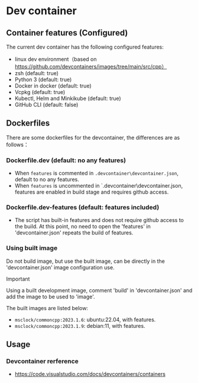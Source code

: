 # Dev container

## Container features (Configured)

The current dev container has the following configured features:
- linux dev environment（based on https://github.com/devcontainers/images/tree/main/src/cpp）
- zsh (default: true)
- Python 3 (default: true)
- Docker in docker (default: true)
- Vcpkg (default: true)
- Kubectl, Helm and Minkikube (default: true)
- GitHub CLI (default: false)

## Dockerfiles
There are some dockerfiles for the devcontainer, the differences are as follows：
### Dockerfile.dev (default: no any features)
- When `features` is commented in `.devcontainer\devcontainer.json`, default to no any features.
- When `features` is uncommented in `.devcontainer\devcontainer.json, features are enabled in build stage and requires github access.
### Dockerfile.dev-features (default: features included)
- The script has built-in features and does not require github access to the build. At this point, no need to open the 'features' in 'devcontainer.json' repeats the build of features.
### Using built image
Do not build image, but use the built image, can be directly in the 'devcontainer.json' image configuration use.

> [!IMPORTANT]
> Using a built development image, comment 'build' in 'devcontainer.json' and add the image to be used to 'image'.

The built images are listed below:
- `msclock/commoncpp:2023.1.6`: ubuntu:22.04, with features.
- `msclock/commoncpp:2023.1.9`: debian:11, with features.


## Usage

### Devcontainer rerference

- https://code.visualstudio.com/docs/devcontainers/containers


